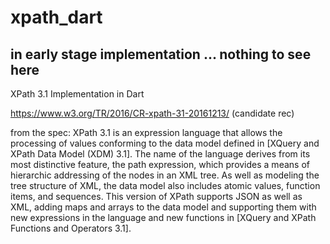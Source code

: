 xpath_dart
==========

in early stage implementation ... nothing to see here
-----------------------------------------------------

XPath 3.1 Implementation in Dart

https://www.w3.org/TR/2016/CR-xpath-31-20161213/  (candidate rec)

from the spec: XPath 3.1 is an expression language that allows the processing of values conforming to the data model defined in [XQuery and XPath Data Model (XDM) 3.1]. The name of the language derives from its most distinctive feature, the path expression, which provides a means of hierarchic addressing of the nodes in an XML tree. As well as modeling the tree structure of XML, the data model also includes atomic values, function items, and sequences. This version of XPath supports JSON as well as XML, adding maps and arrays to the data model and supporting them with new expressions in the language and new functions in [XQuery and XPath Functions and Operators 3.1].




